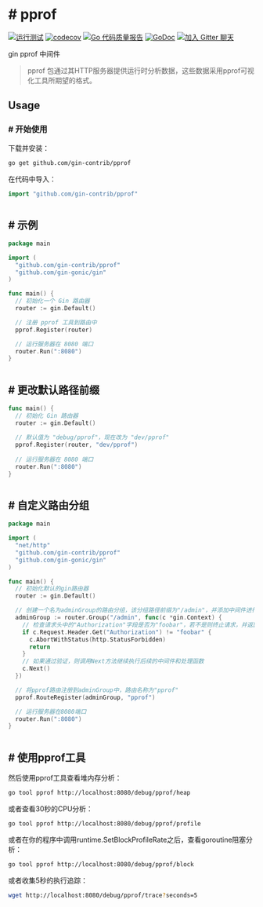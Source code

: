 # # pprof

[![运行测试](https://github.com/gin-contrib/pprof/actions/workflows/go.yml/badge.svg?branch=master)](https://github.com/gin-contrib/pprof/actions/workflows/go.yml)
[![codecov](https://codecov.io/gh/gin-contrib/pprof/branch/master/graph/badge.svg)](https://codecov.io/gh/gin-contrib/pprof)
[![Go 代码质量报告](https://goreportcard.com/badge/github.com/gin-contrib/pprof)](https://goreportcard.com/report/github.com/gin-contrib/pprof)
[![GoDoc](https://godoc.org/github.com/gin-contrib/pprof?status.svg)](https://godoc.org/github.com/gin-contrib/pprof)
[![加入 Gitter 聊天](https://badges.gitter.im/Join%20Chat.svg)](https://gitter.im/gin-gonic/gin)

gin pprof 中间件

> pprof 包通过其HTTP服务器提供运行时分析数据，这些数据采用pprof可视化工具所期望的格式。
## Usage

### # 开始使用

下载并安装：

```bash
go get github.com/gin-contrib/pprof
```

在代码中导入：

```go
import "github.com/gin-contrib/pprof"
```

#
## # 示例

```go
package main

import (
  "github.com/gin-contrib/pprof"
  "github.com/gin-gonic/gin"
)

func main() {
  // 初始化一个 Gin 路由器
  router := gin.Default()

  // 注册 pprof 工具到路由中
  pprof.Register(router)

  // 运行服务器在 8080 端口
  router.Run(":8080")
}
```

#
## # 更改默认路径前缀

```go
func main() {
  // 初始化 Gin 路由器
  router := gin.Default()
  
  // 默认值为 "debug/pprof"，现在改为 "dev/pprof"
  pprof.Register(router, "dev/pprof")
  
  // 运行服务器在 8080 端口
  router.Run(":8080")
}
```

#
## # 自定义路由分组

```go
package main

import (
  "net/http"
  "github.com/gin-contrib/pprof"
  "github.com/gin-gonic/gin"
)

func main() {
  // 初始化默认的gin路由器
  router := gin.Default()

  // 创建一个名为adminGroup的路由分组，该分组路径前缀为"/admin"，并添加中间件进行权限校验
  adminGroup := router.Group("/admin", func(c *gin.Context) {
    // 检查请求头中的"Authorization"字段是否为"foobar"，若不是则终止请求，并返回403 Forbidden状态码
    if c.Request.Header.Get("Authorization") != "foobar" {
      c.AbortWithStatus(http.StatusForbidden)
      return
    }
    // 如果通过验证，则调用Next方法继续执行后续的中间件和处理函数
    c.Next()
  })

  // 将pprof路由注册到adminGroup中，路由名称为"pprof"
  pprof.RouteRegister(adminGroup, "pprof")

  // 运行服务器在8080端口
  router.Run(":8080")
}
```

#
## # 使用pprof工具

然后使用pprof工具查看堆内存分析：

```bash
go tool pprof http://localhost:8080/debug/pprof/heap
```

或者查看30秒的CPU分析：

```bash
go tool pprof http://localhost:8080/debug/pprof/profile
```

或者在你的程序中调用runtime.SetBlockProfileRate之后，查看goroutine阻塞分析：

```bash
go tool pprof http://localhost:8080/debug/pprof/block
```

或者收集5秒的执行追踪：

```bash
wget http://localhost:8080/debug/pprof/trace?seconds=5
```
